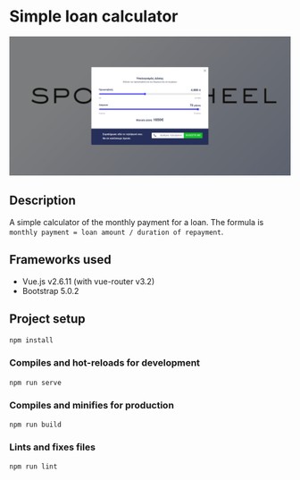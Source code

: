 # Simple loan calculator

![Screenshot of loan calculator](./screenshots/loan-calc.png?raw=true "Screenshot of loan calculator")


## Description

A simple calculator of the monthly payment for a loan. The formula is `monthly payment = loan amount / duration of repayment`.

## Frameworks used

- Vue.js v2.6.11 (with vue-router v3.2)
- Bootstrap 5.0.2

## Project setup
```
npm install
```

### Compiles and hot-reloads for development
```
npm run serve
```

### Compiles and minifies for production
```
npm run build
```

### Lints and fixes files
```
npm run lint
```
